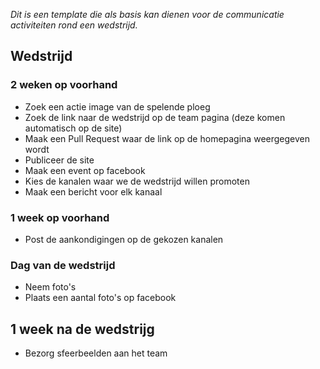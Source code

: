 _Dit is een template die als basis kan dienen voor de communicatie activiteiten rond een wedstrijd._

## Wedstrijd

### 2 weken op voorhand

* Zoek een actie image van de spelende ploeg
* Zoek de link naar de wedstrijd op de team pagina (deze komen automatisch op de site)
* Maak een Pull Request waar de link op de homepagina weergegeven wordt
* Publiceer de site
* Maak een event op facebook
* Kies de kanalen waar we de wedstrijd willen promoten
* Maak een bericht voor elk kanaal

### 1 week op voorhand

* Post de aankondigingen op de gekozen kanalen

### Dag van de wedstrijd

* Neem foto's
* Plaats een aantal foto's op facebook

## 1 week na de wedstrijg

* Bezorg sfeerbeelden aan het team
